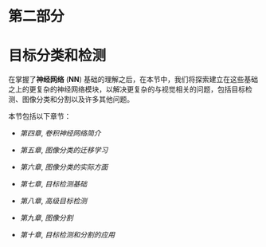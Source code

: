# 第二部分

# 目标分类和检测

在掌握了**神经网络** (**NN**) 基础的理解之后，在本节中，我们将探索建立在这些基础之上的更复杂的神经网络模块，以解决更复杂的与视觉相关的问题，包括目标检测、图像分类和分割以及许多其他问题。

本节包括以下章节：

+   *第四章*, *卷积神经网络简介*

+   *第五章*, *图像分类的迁移学习*

+   *第六章*, *图像分类的实际方面*

+   *第七章*, *目标检测基础*

+   *第八章*, *高级目标检测*

+   *第九章*, *图像分割*

+   *第十章*, *目标检测和分割的应用*
